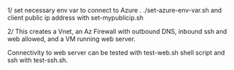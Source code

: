 1/ set necessary env var to connect to Azure . ./set-azure-env-var.sh and client public ip address with set-mypublicip.sh

2/ This creates a Vnet, an Az Firewall with outbound DNS, inbound ssh and web allowed, and a VM running web server. 

Connectivity to web server can be tested with test-web.sh shell script and ssh with test-ssh.sh. 
